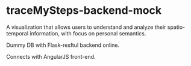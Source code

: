 # traceMySteps-backend-mock
A visualization that allows users to understand and analyze their spatio-temporal information, with focus on personal semantics.


Dummy DB with Flask-resftul backend online.

Connects with AngularJS front-end.
